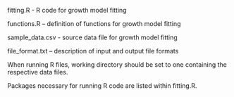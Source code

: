 fitting.R - R code for growth model fitting

functions.R – definition of functions for growth model fitting

sample_data.csv - source data file for growth model fitting

file_format.txt – description of input and output file formats

When running R files, working directory should be set to one containing the respective 
data files.

Packages necessary for running R code are listed within fitting.R.
